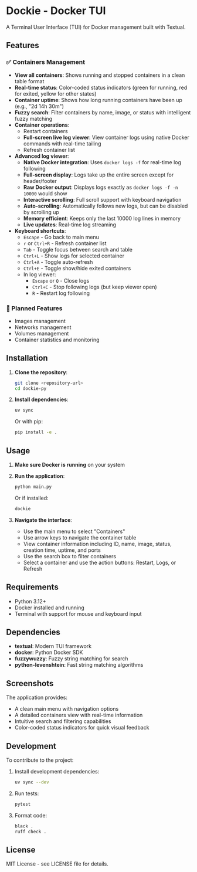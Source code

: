 # Dockie - Docker TUI

A Terminal User Interface (TUI) for Docker management built with Textual.

## Features

### ✅ Containers Management

- **View all containers**: Shows running and stopped containers in a clean table format
- **Real-time status**: Color-coded status indicators (green for running, red for exited, yellow for other states)
- **Container uptime**: Shows how long running containers have been up (e.g., "2d 14h 30m")
- **Fuzzy search**: Filter containers by name, image, or status with intelligent fuzzy matching
- **Container operations**:
  - Restart containers
  - **Full-screen live log viewer**: View container logs using native Docker commands with real-time tailing
  - Refresh container list
- **Advanced log viewer**:
  - **Native Docker integration**: Uses `docker logs -f` for real-time log following
  - **Full-screen display**: Logs take up the entire screen except for header/footer
  - **Raw Docker output**: Displays logs exactly as `docker logs -f -n 10000` would show
  - **Interactive scrolling**: Full scroll support with keyboard navigation
  - **Auto-scrolling**: Automatically follows new logs, but can be disabled by scrolling up
  - **Memory efficient**: Keeps only the last 10000 log lines in memory
  - **Live updates**: Real-time log streaming
- **Keyboard shortcuts**:
  - `Escape` - Go back to main menu
  - `r` or `Ctrl+R` - Refresh container list
  - `Tab` - Toggle focus between search and table
  - `Ctrl+L` - Show logs for selected container
  - `Ctrl+A` - Toggle auto-refresh
  - `Ctrl+E` - Toggle show/hide exited containers
  - In log viewer: 
    - `Escape` or `Q` - Close logs
    - `Ctrl+C` - Stop following logs (but keep viewer open)
    - `R` - Restart log following

### 🚧 Planned Features

- Images management
- Networks management
- Volumes management
- Container statistics and monitoring

## Installation

1. **Clone the repository**:

   ```bash
   git clone <repository-url>
   cd dockie-py
   ```

2. **Install dependencies**:
   ```bash
   uv sync
   ```
   Or with pip:
   ```bash
   pip install -e .
   ```

## Usage

1. **Make sure Docker is running** on your system

2. **Run the application**:

   ```bash
   python main.py
   ```

   Or if installed:

   ```bash
   dockie
   ```

3. **Navigate the interface**:
   - Use the main menu to select "Containers"
   - Use arrow keys to navigate the container table
   - View container information including ID, name, image, status, creation time, uptime, and ports
   - Use the search box to filter containers
   - Select a container and use the action buttons: Restart, Logs, or Refresh

## Requirements

- Python 3.12+
- Docker installed and running
- Terminal with support for mouse and keyboard input

## Dependencies

- **textual**: Modern TUI framework
- **docker**: Python Docker SDK
- **fuzzywuzzy**: Fuzzy string matching for search
- **python-levenshtein**: Fast string matching algorithms

## Screenshots

The application provides:

- A clean main menu with navigation options
- A detailed containers view with real-time information
- Intuitive search and filtering capabilities
- Color-coded status indicators for quick visual feedback

## Development

To contribute to the project:

1. Install development dependencies:

   ```bash
   uv sync --dev
   ```

2. Run tests:

   ```bash
   pytest
   ```

3. Format code:
   ```bash
   black .
   ruff check .
   ```

## License

MIT License - see LICENSE file for details.

